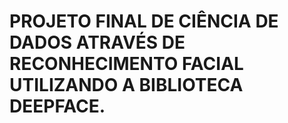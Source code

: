 # PROJETO FINAL DE CIÊNCIA DE DADOS ATRAVÉS DE RECONHECIMENTO FACIAL UTILIZANDO A BIBLIOTECA DEEPFACE.
